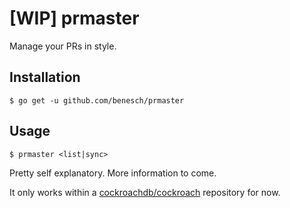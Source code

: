 # [WIP] prmaster

Manage your PRs in style.

## Installation

```shell
$ go get -u github.com/benesch/prmaster
```

## Usage

```shell
$ prmaster <list|sync>
```

Pretty self explanatory. More information to come.

It only works within a [cockroachdb/cockroach] repository for now.

[cockroachdb/cockroach]: https://github.com/cockroachdb/cockroach
